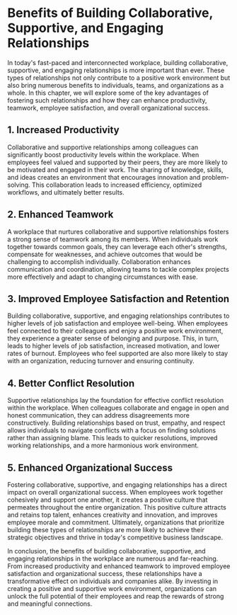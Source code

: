 Benefits of Building Collaborative, Supportive, and Engaging Relationships
===================================================================================

In today's fast-paced and interconnected workplace, building collaborative, supportive, and engaging relationships is more important than ever. These types of relationships not only contribute to a positive work environment but also bring numerous benefits to individuals, teams, and organizations as a whole. In this chapter, we will explore some of the key advantages of fostering such relationships and how they can enhance productivity, teamwork, employee satisfaction, and overall organizational success.

1\. Increased Productivity
-------------------------

Collaborative and supportive relationships among colleagues can significantly boost productivity levels within the workplace. When employees feel valued and supported by their peers, they are more likely to be motivated and engaged in their work. The sharing of knowledge, skills, and ideas creates an environment that encourages innovation and problem-solving. This collaboration leads to increased efficiency, optimized workflows, and ultimately better results.

2\. Enhanced Teamwork
--------------------

A workplace that nurtures collaborative and supportive relationships fosters a strong sense of teamwork among its members. When individuals work together towards common goals, they can leverage each other's strengths, compensate for weaknesses, and achieve outcomes that would be challenging to accomplish individually. Collaboration enhances communication and coordination, allowing teams to tackle complex projects more effectively and adapt to changing circumstances with ease.

3\. Improved Employee Satisfaction and Retention
-----------------------------------------------

Building collaborative, supportive, and engaging relationships contributes to higher levels of job satisfaction and employee well-being. When employees feel connected to their colleagues and enjoy a positive work environment, they experience a greater sense of belonging and purpose. This, in turn, leads to higher levels of job satisfaction, increased motivation, and lower rates of burnout. Employees who feel supported are also more likely to stay with an organization, reducing turnover and ensuring continuity.

4\. Better Conflict Resolution
-----------------------------

Supportive relationships lay the foundation for effective conflict resolution within the workplace. When colleagues collaborate and engage in open and honest communication, they can address disagreements more constructively. Building relationships based on trust, empathy, and respect allows individuals to navigate conflicts with a focus on finding solutions rather than assigning blame. This leads to quicker resolutions, improved working relationships, and a more harmonious work environment.

5\. Enhanced Organizational Success
----------------------------------

Fostering collaborative, supportive, and engaging relationships has a direct impact on overall organizational success. When employees work together cohesively and support one another, it creates a positive culture that permeates throughout the entire organization. This positive culture attracts and retains top talent, enhances creativity and innovation, and improves employee morale and commitment. Ultimately, organizations that prioritize building these types of relationships are more likely to achieve their strategic objectives and thrive in today's competitive business landscape.

In conclusion, the benefits of building collaborative, supportive, and engaging relationships in the workplace are numerous and far-reaching. From increased productivity and enhanced teamwork to improved employee satisfaction and organizational success, these relationships have a transformative effect on individuals and companies alike. By investing in creating a positive and supportive work environment, organizations can unlock the full potential of their employees and reap the rewards of strong and meaningful connections.
